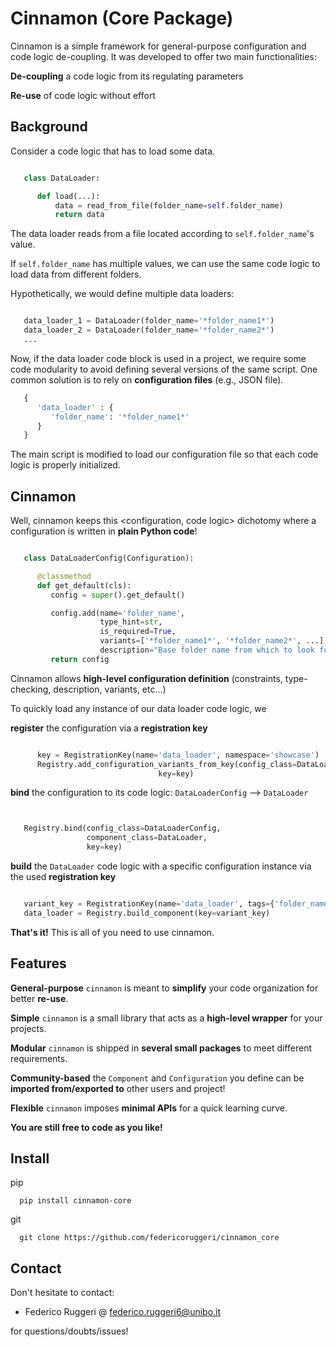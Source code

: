 # Cinnamon (Core Package)

Cinnamon is a simple framework for general-purpose configuration and code logic de-coupling.
It was developed to offer two main functionalities:

**De-coupling**
   a code logic from its regulating parameters

**Re-use**
   of code logic without effort

## Background

Consider a code logic that has to load some data.

```python

   class DataLoader:

      def load(...):
          data = read_from_file(folder_name=self.folder_name)
          return data
```

The data loader reads from a file located according to ``self.folder_name``'s value.

If ``self.folder_name`` has multiple values, we can use the same code logic to load data from different folders.

Hypothetically, we would define multiple data loaders:

```python

   data_loader_1 = DataLoader(folder_name='*folder_name1*')
   data_loader_2 = DataLoader(folder_name='*folder_name2*')
   ...
```

Now, if the data loader code block is used in a project, we require some code modularity to avoid
defining several versions of the same script.
One common solution is to rely on **configuration files** (e.g., JSON file).

```python
   {
      'data_loader' : {
         'folder_name': '*folder_name1*'
      }
   }
```

The main script is modified to load our configuration file so that each code logic is properly initialized.


## Cinnamon

Well, cinnamon keeps this <configuration, code logic> dichotomy where a configuration is written in **plain Python code**!

```python

   class DataLoaderConfig(Configuration):

      @classmethod
      def get_default(cls):
         config = super().get_default()

         config.add(name='folder_name',
                    type_hint=str,
                    is_required=True,
                    variants=['*folder_name1*', '*folder_name2*', ...],
                    description="Base folder name from which to look for data files.")
         return config
```

Cinnamon allows **high-level configuration definition** (constraints, type-checking, description, variants, etc...)

To quickly load any instance of our data loader code logic, we

**register**
   the configuration via a **registration key**

```python

      key = RegistrationKey(name='data_loader', namespace='showcase')
      Registry.add_configuration_variants_from_key(config_class=DataLoaderConfig,
                                 key=key)
```

**bind**
   the configuration to its code logic: ``DataLoaderConfig`` --> ``DataLoader``

   ```python


      Registry.bind(config_class=DataLoaderConfig,
                    component_class=DataLoader,
                    key=key)
   ```

**build**
   the ``DataLoader`` code logic with a specific configuration instance via the used **registration key**

   ```python

      variant_key = RegistrationKey(name='data_loader', tags={'folder_name=*folder_name1*'}, namespace='showcase')
      data_loader = Registry.build_component(key=variant_key)
   ```


**That's it!** This is all of you need to use cinnamon.


## Features

**General-purpose**
   ``cinnamon`` is meant to **simplify** your code organization for better **re-use**.

**Simple**
   ``cinnamon`` is a small library that acts as a **high-level wrapper** for your projects.

**Modular**
   ``cinnamon`` is shipped in **several small packages** to meet different requirements.

**Community-based**
   the ``Component`` and ``Configuration`` you define can be **imported from/exported to** other users and project!

**Flexible**
   ``cinnamon`` imposes **minimal APIs** for a quick learning curve.



**You are still free to code as you like!**

## Install


pip

      pip install cinnamon-core

git

      git clone https://github.com/federicoruggeri/cinnamon_core


## Contact

Don't hesitate to contact:
- Federico Ruggeri @ [federico.ruggeri6@unibo.it](mailto:federico.ruggeri6@unibo.it)

for questions/doubts/issues!